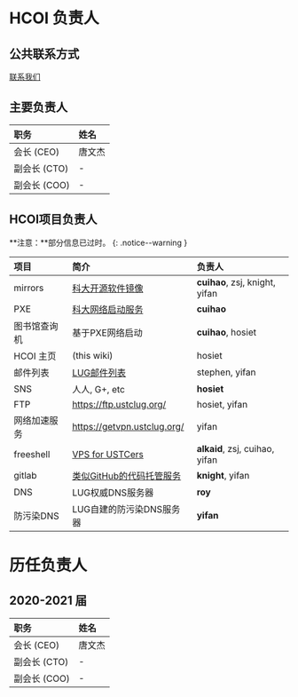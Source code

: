 ---
---

# HCOI 负责人

## 公共联系方式

[联系我们](contact.md)

## 主要负责人

| 职务         | 姓名                           |
| :----------- | :----------------------------- |
| 会长   (CEO) | 唐文杰                         |
| 副会长 (CTO) | -                              |
| 副会长 (COO) | -                              |

## HCOI项目负责人

<i class="fas fa-fw fa-exclamation-triangle"></i> **注意：**部分信息已过时。
{: .notice--warning }

| 项目         | 简介                                                        | 负责人                         |
| :----------- | :---------------------------------------------------------- | :----------------------------- |
| mirrors      | [科大开源软件镜像](https://mirrors.ustc.edu.cn/)            | **cuihao**, zsj, knight, yifan |
| PXE          | [科大网络启动服务](http://pxe.ustc.edu.cn/)                 | **cuihao**                     |
| 图书馆查询机 | 基于PXE网络启动                                             | **cuihao**, hosiet             |
| HCOI 主页    | (this wiki)                                                 | hosiet                         |
| 邮件列表     | [LUG邮件列表](https://lug.ustc.edu.cn/wiki/lug/mailinglist) | stephen, yifan                  |
| SNS          | 人人, G+, etc                                                 | **hosiet**                     |
| FTP          | https://ftp.ustclug.org/                                    | hosiet, yifan                  |
| 网络加速服务 | https://getvpn.ustclug.org/                                 | yifan                          |
| freeshell    | [VPS for USTCers](http://blog.ustc.edu.cn/freeshell)        | **alkaid**, zsj, cuihao, yifan |
| gitlab       | [类似GitHub的代码托管服务](https://git.lug.ustc.edu.cn/)    | **knight**, yifan              |
| DNS          | LUG权威DNS服务器                                            | **roy**                        |
| 防污染DNS    | LUG自建的防污染DNS服务器                                    | **yifan**                      |

# 历任负责人

## 2020-2021 届

| 职务         | 姓名                           |
| :----------- | :----------------------------- |
| 会长   (CEO) | 唐文杰                         |
| 副会长 (CTO) | -                              |
| 副会长 (COO) | -                              |
